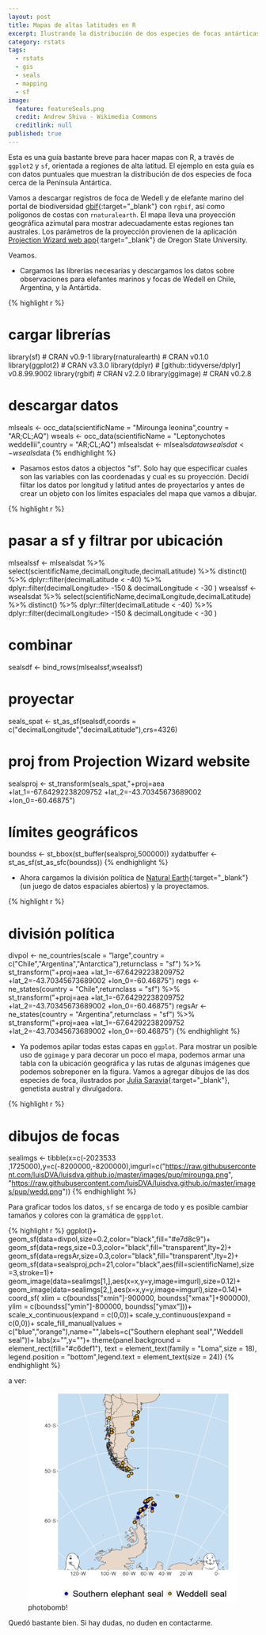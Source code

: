 ```yaml
---
layout: post
title: Mapas de altas latitudes en R
excerpt: Ilustrando la distribución de dos especies de focas antárticas con R y ggplot2.
category: rstats
tags:
  - rstats
  - gis
  - seals
  - mapping
  - sf
image:
  feature: featureSeals.png
  credit: Andrew Shiva - Wikimedia Commons
  creditlink: null
published: true
---
```


Esta es una guía bastante breve para hacer mapas con R, a través de `ggplot2` y `sf`, orientada a regiones de alta latitud. El ejemplo en esta guía es con datos puntuales que muestran la distribución de dos especies de foca cerca de la Península Antártica.

Vamos a descargar registros de foca de Wedell y de elefante marino del portal de biodiversidad [gbif](https://www.gbif.org/){:target="_blank"} con `rgbif`, así como polígonos de costas con `rnaturalearth`. El mapa lleva una proyección geográfica azimutal para mostrar adecuadamente estas regiones tan australes. Los parámetros de la proyección provienen de la aplicación  [Projection Wizard web app](https://projectionwizard.org/){:target="_blank"} de Oregon State University.

Veamos.

* Cargamos las librerías necesarias y descargamos los datos sobre observaciones para elefantes marinos y focas de Wedell en Chile, Argentina, y la Antártida.  

{% highlight r %}
# cargar librerías 
library(sf) # CRAN v0.9-1
library(rnaturalearth) # CRAN v0.1.0
library(ggplot2) # CRAN v3.3.0
library(dplyr) # [github::tidyverse/dplyr] v0.8.99.9002
library(rgbif) # CRAN v2.2.0
library(ggimage) # CRAN v0.2.8

# descargar datos
mlseals <- occ_data(scientificName = "Mirounga leonina",country = "AR;CL;AQ")
wseals <- occ_data(scientificName = "Leptonychotes weddellii",country = "AR;CL;AQ")
mlsealsdat <- mlseals$data
wsealsdat <-wseals$data
{% endhighlight %}

* Pasamos estos datos a objectos "sf". Solo hay que especificar cuales son las variables con las coordenadas y cual es su proyección. Decidí filtar los datos por longitud y latitud antes de proyectarlos y antes de crear un objeto con los límites espaciales del mapa que vamos a dibujar.

{% highlight r %}

# pasar a sf y filtrar por ubicación
mlsealssf <- 
  mlsealsdat %>% select(scientificName,decimalLongitude,decimalLatitude) %>% 
  distinct() %>% dplyr::filter(decimalLatitude < -40) %>% 
  dplyr::filter(decimalLongitude> -150 & decimalLongitude < -30 )
wsealssf <- 
  wsealsdat %>% select(scientificName,decimalLongitude,decimalLatitude) %>% 
  distinct() %>% dplyr::filter(decimalLatitude < -40) %>% 
  dplyr::filter(decimalLongitude> -150 & decimalLongitude < -30 )

# combinar
sealsdf <- bind_rows(mlsealssf,wsealssf) 

# proyectar
seals_spat <- st_as_sf(sealsdf,coords = c("decimalLongitude","decimalLatitude"),crs=4326)               
# proj from Projection Wizard website
sealsproj <- st_transform(seals_spat,"+proj=aea +lat_1=-67.64292238209752 +lat_2=-43.70345673689002 +lon_0=-60.46875")
# límites geográficos
boundss <- st_bbox(st_buffer(sealsproj,500000))
xydatbuffer <- st_as_sf(st_as_sfc(boundss))
{% endhighlight %}

* Ahora cargamos la división política de [Natural Earth](https://www.naturalearthdata.com/){:target="_blank"} (un juego de datos espaciales abiertos) y la proyectamos.

{% highlight r %}

# división política 
divpol <- ne_countries(scale = "large",country = c("Chile","Argentina","Antarctica"),returnclass = "sf") %>% 
  st_transform("+proj=aea +lat_1=-67.64292238209752 +lat_2=-43.70345673689002 +lon_0=-60.46875")
regs <- ne_states(country = "Chile",returnclass = "sf") %>% 
  st_transform("+proj=aea +lat_1=-67.64292238209752 +lat_2=-43.70345673689002 +lon_0=-60.46875")
regsAr <- ne_states(country = "Argentina",returnclass = "sf") %>% 
  st_transform("+proj=aea +lat_1=-67.64292238209752 +lat_2=-43.70345673689002 +lon_0=-60.46875")
{% endhighlight %}

* Ya podemos apilar todas estas capas en `ggplot`. Para mostrar un posible uso de `ggimage` y para decorar un poco el mapa, podemos armar una tabla con la ubicación geográfica y las rutas de algunas imágenes que podemos sobreponer en la figura. Vamos a agregar dibujos de las dos especies de foca, ilustrados por [Julia Saravia](https://twitter.com/JujuSaravia){:target="_blank"}, genetista austral y divulgadora.

{% highlight r %}

# dibujos de focas
sealimgs <- tibble(x=c(-2023533 ,1725000),y=c(-8200000,-8200000),imgurl=c("https://raw.githubusercontent.com/luisDVA/luisdva.github.io/master/images/pup/mirounga.png",
                                  "https://raw.githubusercontent.com/luisDVA/luisdva.github.io/master/images/pup/wedd.png"))
{% endhighlight %}

Para graficar todos los datos, `sf` se encarga de todo y es posible cambiar tamaños y colores con la gramática de `ggpplot`.

{% highlight r %}
ggplot()+  
  geom_sf(data=divpol,size=0.2,color="black",fill="#e7d8c9")+
  geom_sf(data=regs,size=0.3,color="black",fill="transparent",lty=2)+
  geom_sf(data=regsAr,size=0.3,color="black",fill="transparent",lty=2)+
  geom_sf(data=sealsproj,pch=21,color="black",aes(fill=scientificName),size=3,stroke=1)+
  geom_image(data=sealimgs[1,],aes(x=x,y=y,image=imgurl),size=0.12)+
  geom_image(data=sealimgs[2,],aes(x=x,y=y,image=imgurl),size=0.14)+
    coord_sf(
    xlim = c(boundss["xmin"]-900000, boundss["xmax"]+900000),
    ylim = c(boundss["ymin"]-800000, boundss["ymax"]))+
  scale_x_continuous(expand = c(0,0))+
  scale_y_continuous(expand = c(0,0))+
  scale_fill_manual(values = c("blue","orange"),name="",labels=c("Southern elephant seal","Weddell seal"))+
  labs(x="",y="")+
  theme(panel.background = element_rect(fill="#c6def1"),
        text = element_text(family = "Loma",size = 18),
        legend.position = "bottom",legend.text = element_text(size = 24))
{% endhighlight %}

a ver:

<figure>
    <a href="/images/seals.png"><img src="/images/seals.png"></a>
        <figcaption>photobomb!</figcaption>
</figure>
  
    
Quedó bastante bien.
Si hay dudas, no duden en contactarme.
